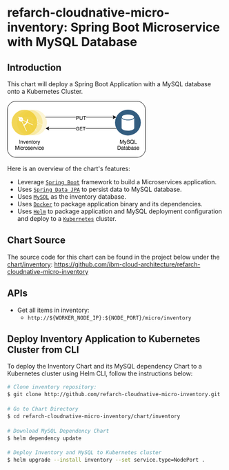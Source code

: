 # refarch-cloudnative-micro-inventory: Spring Boot Microservice with MySQL Database

## Introduction
This chart will deploy a Spring Boot Application with a MySQL database onto a Kubernetes Cluster.

![Application Architecture](https://raw.githubusercontent.com/ibm-cloud-architecture/refarch-cloudnative-micro-inventory/master/static/inventory.png?raw=true)

Here is an overview of the chart's features:
- Leverage [`Spring Boot`](https://projects.spring.io/spring-boot/) framework to build a Microservices application.
- Uses [`Spring Data JPA`](http://projects.spring.io/spring-data-jpa/) to persist data to MySQL database.
- Uses [`MySQL`](https://www.mysql.com/) as the inventory database.
- Uses [`Docker`](https://docs.docker.com/) to package application binary and its dependencies.
- Uses [`Helm`](https://helm.sh/) to package application and MySQL deployment configuration and deploy to a [`Kubernetes`](https://kubernetes.io/) cluster. 

## Chart Source
The source code for this chart can be found in the project below under the [chart/inventory](https://github.com/ibm-cloud-architecture/refarch-cloudnative-micro-inventory/tree/master/chart/inventory):
https://github.com/ibm-cloud-architecture/refarch-cloudnative-micro-inventory

## APIs
* Get all items in inventory:
    + `http://${WORKER_NODE_IP}:${NODE_PORT}/micro/inventory`

## Deploy Inventory Application to Kubernetes Cluster from CLI
To deploy the Inventory Chart and its MySQL dependency Chart to a Kubernetes cluster using Helm CLI, follow the instructions below:
```bash
# Clone inventory repository:
$ git clone http://github.com/refarch-cloudnative-micro-inventory.git

# Go to Chart Directory
$ cd refarch-cloudnative-micro-inventory/chart/inventory

# Download MySQL Dependency Chart
$ helm dependency update

# Deploy Inventory and MySQL to Kubernetes cluster
$ helm upgrade --install inventory --set service.type=NodePort .
```
